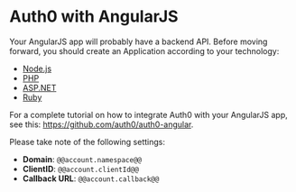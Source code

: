 # Auth0 with AngularJS

Your AngularJS app will probably have a backend API. Before moving forward, you should create an Application according to your technology:

  * [Node.js](nodeapi-tutorial)
  * [PHP](phpapi-tutorial)
  * [ASP.NET](aspnetwebapi-tutorial)
  * [Ruby](rubyapi-tutorial)

For a complete tutorial on how to integrate Auth0 with your AngularJS app, see this: <a target="_new" href="https://github.com/auth0/auth0-angular">https://github.com/auth0/auth0-angular</a>.

Please take note of the following settings:

* __Domain__: `@@account.namespace@@`
* __ClientID__: `@@account.clientId@@`
* __Callback URL__: `@@account.callback@@`
